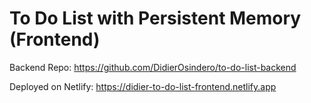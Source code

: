 # To Do List with Persistent Memory (Frontend)

Backend Repo: https://github.com/DidierOsindero/to-do-list-backend

Deployed on Netlify: https://didier-to-do-list-frontend.netlify.app
